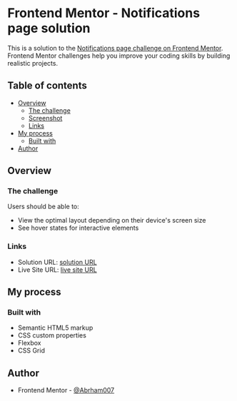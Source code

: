 # Frontend Mentor - Notifications page solution

This is a solution to the [Notifications page challenge on Frontend Mentor](https://www.frontendmentor.io/challenges/notifications-page-DqK5QAmKbC). Frontend Mentor challenges help you improve your coding skills by building realistic projects.

## Table of contents

- [Overview](#overview)
  - [The challenge](#the-challenge)
  - [Screenshot](#screenshot)
  - [Links](#links)
- [My process](#my-process)
  - [Built with](#built-with)
- [Author](#author)

## Overview

### The challenge

Users should be able to:

- View the optimal layout depending on their device's screen size
- See hover states for interactive elements

### Links

- Solution URL: [solution URL](https://github.com/Abrham007/notifications-page.git)
- Live Site URL: [live site URL](https://abrham007.github.io/notifications-page/)

## My process

### Built with

- Semantic HTML5 markup
- CSS custom properties
- Flexbox
- CSS Grid

## Author

- Frontend Mentor - [@Abrham007](https://www.frontendmentor.io/profile/Abrham007)
